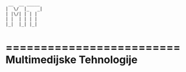 
	 __  __ _____ 
	|  \/  |_   _|
	| |\/| | | |  
	| |  | | | |  
	|_|  |_| |_|  
             
=========================
Multimedijske Tehnologije
=========================





